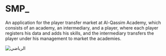 # SMP_
An application for the player transfer market at Al-Qassim Academy, which consists of an academy, an intermediary, and a player, where each player registers his data and adds his skills, and the intermediary transfers the player under his management to market the academies.

![الرياضي](https://github.com/AhmedRezk1997/SMP_/assets/106794778/97bda054-61a1-46a0-ba24-2af0027e3f08)
